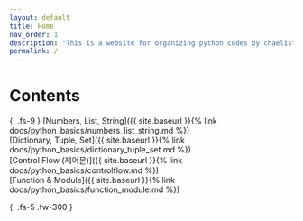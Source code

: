 ```yaml
---
layout: default
title: Home
nav_order: 1
description: "This is a website for organizing python codes by chaelist."
permalink: /
---
```


# Contents
{: .fs-9 }
[Numbers, List, String]({{ site.baseurl }}{% link docs/python_basics/numbers_list_string.md %}) <br/>
[Dictionary, Tuple, Set]({{ site.baseurl }}{% link docs/python_basics/dictionary_tuple_set.md %}) <br/>
[Control Flow (제어문)]({{ site.baseurl }}{% link docs/python_basics/controlflow.md %}) <br/>
[Function & Module]({{ site.baseurl }}{% link docs/python_basics/function_module.md %})

{: .fs-5 .fw-300 }

